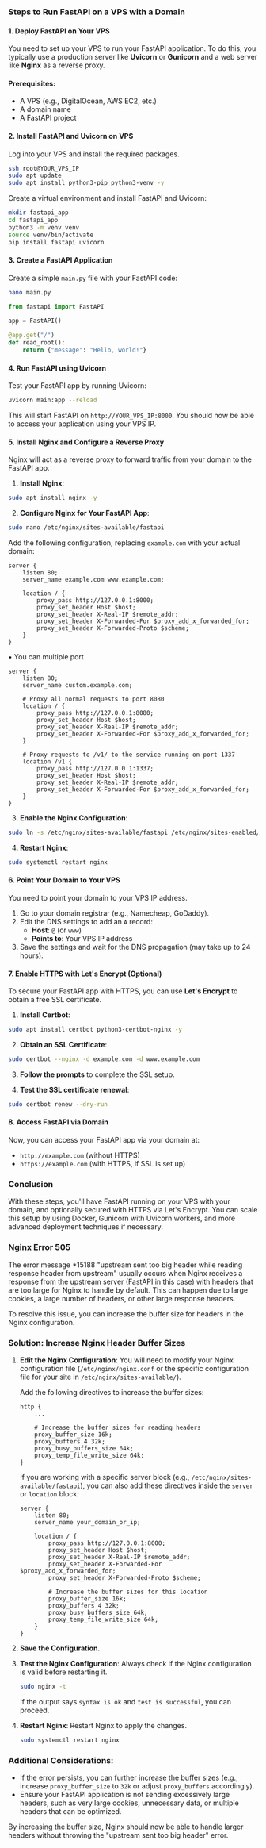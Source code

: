 ### Steps to Run FastAPI on a VPS with a Domain

#### 1. **Deploy FastAPI on Your VPS**
You need to set up your VPS to run your FastAPI application. To do this, you typically use a production server like **Uvicorn** or **Gunicorn** and a web server like **Nginx** as a reverse proxy.

#### Prerequisites:
- A VPS (e.g., DigitalOcean, AWS EC2, etc.)
- A domain name
- A FastAPI project

#### 2. **Install FastAPI and Uvicorn on VPS**
Log into your VPS and install the required packages.

```bash
ssh root@YOUR_VPS_IP
sudo apt update
sudo apt install python3-pip python3-venv -y
```

Create a virtual environment and install FastAPI and Uvicorn:

```bash
mkdir fastapi_app
cd fastapi_app
python3 -m venv venv
source venv/bin/activate
pip install fastapi uvicorn
```

#### 3. **Create a FastAPI Application**
Create a simple `main.py` file with your FastAPI code:

```bash
nano main.py
```

```python
from fastapi import FastAPI

app = FastAPI()

@app.get("/")
def read_root():
    return {"message": "Hello, world!"}
```

#### 4. **Run FastAPI using Uvicorn**
Test your FastAPI app by running Uvicorn:

```bash
uvicorn main:app --reload
```

This will start FastAPI on `http://YOUR_VPS_IP:8000`. You should now be able to access your application using your VPS IP.

#### 5. **Install Nginx and Configure a Reverse Proxy**
Nginx will act as a reverse proxy to forward traffic from your domain to the FastAPI app.

1. **Install Nginx**:

```bash
sudo apt install nginx -y
```

2. **Configure Nginx for Your FastAPI App**:

```bash
sudo nano /etc/nginx/sites-available/fastapi
```

Add the following configuration, replacing `example.com` with your actual domain:

```nginx
server {
    listen 80;
    server_name example.com www.example.com;

    location / {
        proxy_pass http://127.0.0.1:8000;
        proxy_set_header Host $host;
        proxy_set_header X-Real-IP $remote_addr;
        proxy_set_header X-Forwarded-For $proxy_add_x_forwarded_for;
        proxy_set_header X-Forwarded-Proto $scheme;
    }
}
```

• You can multiple port
```nginx
server {
    listen 80;
    server_name custom.example.com;

    # Proxy all normal requests to port 8080
    location / {
        proxy_pass http://127.0.0.1:8080;
        proxy_set_header Host $host;
        proxy_set_header X-Real-IP $remote_addr;
        proxy_set_header X-Forwarded-For $proxy_add_x_forwarded_for;
    }

    # Proxy requests to /v1/ to the service running on port 1337
    location /v1 {
        proxy_pass http://127.0.0.1:1337;
        proxy_set_header Host $host;
        proxy_set_header X-Real-IP $remote_addr;
        proxy_set_header X-Forwarded-For $proxy_add_x_forwarded_for;
    }
}

```


3. **Enable the Nginx Configuration**:

```bash
sudo ln -s /etc/nginx/sites-available/fastapi /etc/nginx/sites-enabled/
```

4. **Restart Nginx**:

```bash
sudo systemctl restart nginx
```

#### 6. **Point Your Domain to Your VPS**
You need to point your domain to your VPS IP address.

1. Go to your domain registrar (e.g., Namecheap, GoDaddy).
2. Edit the DNS settings to add an `A` record:
   - **Host**: `@` (or `www`)
   - **Points to**: Your VPS IP address
3. Save the settings and wait for the DNS propagation (may take up to 24 hours).

#### 7. **Enable HTTPS with Let's Encrypt (Optional)**
To secure your FastAPI app with HTTPS, you can use **Let's Encrypt** to obtain a free SSL certificate.

1. **Install Certbot**:

```bash
sudo apt install certbot python3-certbot-nginx -y
```

2. **Obtain an SSL Certificate**:

```bash
sudo certbot --nginx -d example.com -d www.example.com
```

3. **Follow the prompts** to complete the SSL setup.

4. **Test the SSL certificate renewal**:

```bash
sudo certbot renew --dry-run
```

#### 8. **Access FastAPI via Domain**
Now, you can access your FastAPI app via your domain at:

- `http://example.com` (without HTTPS)
- `https://example.com` (with HTTPS, if SSL is set up)

### Conclusion
With these steps, you'll have FastAPI running on your VPS with your domain, and optionally secured with HTTPS via Let's Encrypt. You can scale this setup by using Docker, Gunicorn with Uvicorn workers, and more advanced deployment techniques if necessary.

### Nginx Error 505
The error message *15188 "upstream sent too big header while reading response header from upstream" usually occurs when Nginx receives a response from the upstream server (FastAPI in this case) with headers that are too large for Nginx to handle by default. This can happen due to large cookies, a large number of headers, or other large response headers.

To resolve this issue, you can increase the buffer size for headers in the Nginx configuration.

### Solution: Increase Nginx Header Buffer Sizes

1. **Edit the Nginx Configuration**:
   You will need to modify your Nginx configuration file (`/etc/nginx/nginx.conf` or the specific configuration file for your site in `/etc/nginx/sites-available/`).

   Add the following directives to increase the buffer sizes:

   ```nginx
   http {
       ...

       # Increase the buffer sizes for reading headers
       proxy_buffer_size 16k;
       proxy_buffers 4 32k;
       proxy_busy_buffers_size 64k;
       proxy_temp_file_write_size 64k;
   }
   ```

   If you are working with a specific server block (e.g., `/etc/nginx/sites-available/fastapi`), you can also add these directives inside the `server` or `location` block:

   ```nginx
   server {
       listen 80;
       server_name your_domain_or_ip;

       location / {
           proxy_pass http://127.0.0.1:8000;
           proxy_set_header Host $host;
           proxy_set_header X-Real-IP $remote_addr;
           proxy_set_header X-Forwarded-For $proxy_add_x_forwarded_for;
           proxy_set_header X-Forwarded-Proto $scheme;

           # Increase the buffer sizes for this location
           proxy_buffer_size 16k;
           proxy_buffers 4 32k;
           proxy_busy_buffers_size 64k;
           proxy_temp_file_write_size 64k;
       }
   }
   ```

2. **Save the Configuration**.

3. **Test the Nginx Configuration**:
   Always check if the Nginx configuration is valid before restarting it.

   ```bash
   sudo nginx -t
   ```

   If the output says `syntax is ok` and `test is successful`, you can proceed.

4. **Restart Nginx**:
   Restart Nginx to apply the changes.

   ```bash
   sudo systemctl restart nginx
   ```

### Additional Considerations:

- If the error persists, you can further increase the buffer sizes (e.g., increase `proxy_buffer_size` to `32k` or adjust `proxy_buffers` accordingly).
- Ensure your FastAPI application is not sending excessively large headers, such as very large cookies, unnecessary data, or multiple headers that can be optimized.

By increasing the buffer size, Nginx should now be able to handle larger headers without throwing the "upstream sent too big header" error.

